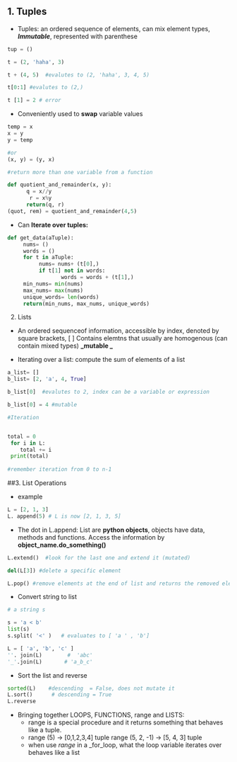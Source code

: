 ## 1. Tuples


* Tuples: an ordered sequence of elements, can mix element types, _**Immutable**_, represented with parenthese


```python
tup = ()

t = (2, 'haha', 3)

t + (4, 5)  #evalutes to (2, 'haha', 3, 4, 5)

t[0:1] #evalutes to (2,)   

t [1] = 2 # error 
```

* Conveniently used to **swap** variable values

```python
temp = x
x = y
y = temp 

#or
(x, y) = (y, x)

#return more than one variable from a function

def quotient_and_remainder(x, y):
      q = x//y
       r = x%y
      return(q, r)
(quot, rem) = quotient_and_remainder(4,5)
```

* Can **Iterate over tuples:**

```python
def get_data(aTuple):
     nums= ()
     words = ()
     for t in aTuple:
          nums= nums+ (t[0],)
          if t[1] not in words:
                 words = words + (t[1],)
     min_nums= min(nums)
     max_nums= max(nums)
     unique_words= len(words)
     return(min_nums, max_nums, unique_words)
```
 
2. Lists

+ An ordered sequenceof information, accessible by index, denoted by square brackets,  [ ]
Contains elemtns that usually are homogenous (can contain mixed types) 
**_mutable _**
* Iterating over a list: compute the sum of elements of a list


```python
a_list= []
b_list= [2, 'a', 4, True]

b_list[0]  #evalutes to 2, index can be a variable or expression

b_list[0] = 4 #mutable

#Iteration


total = 0 
 for i in L:
    total += i
 print(total)
 
#remember iteration from 0 to n-1 
```

##3. List Operations


* example
```python
L = [2, 1, 3]
L. append(5) # L is now [2, 1, 3, 5]
```

* The dot in L.append: 
    List are __python objects__, objects have data, methods and functions. 
    Access the information by __object_name.do_something()__
    
```python
L.extend()  #look for the last one and extend it (mutated)

del(L[3]) #delete a specific element

L.pop() #remove elements at the end of list and returns the removed element 
```

+ Convert string to list

```python
# a string s

s = 'a < b'
list(s)
s.split( '<' )   # evaluates to [ 'a ' , 'b'] 

L = [ 'a', 'b', 'c' ]
''. join(L)        #  'abc'
'_'.join(L)       # 'a_b_c' 
```
* Sort the list and reverse
```python
sorted(L)    #descending  = False, does not mutate it
L.sort()      # descending = True
L.reverse   
```

* Bringing together LOOPS, FUNCTIONS, range and LISTS:
    - range is a special procedure and it returns something that behaves like a tuple.
    - range (5)   -> [0,1,2,3,4] tuple
      range (5, 2, -1) -> [5, 4, 3] tuple
    - when use _range_ in a _for_loop, what the loop variable iterates over behaves like a list

